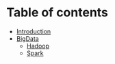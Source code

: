 # Table of contents

* [Introduction](README.md)
* [BigData](bigdata/README.md)
  * [Hadoop](bigdata/hadoop.md)
  * [Spark](bigdata/spark.md)

